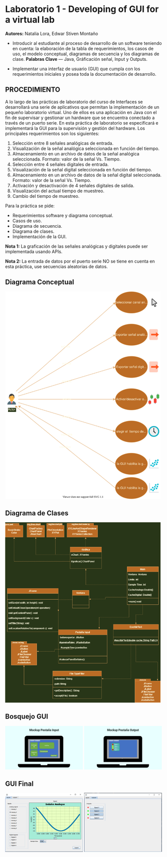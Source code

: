 # Laboratorio 1 - Developing of GUI for a virtual lab
**Autores:** Natalia Lora, Edwar Stiven Montaño

* Introducir al estudiante al proceso de desarrollo de un software teniendo en cuenta: la
elaboración de la tabla de requerimientos, los casos de uso, el modelo conceptual,
diagramas de secuencia y los diagramas de clase.
**Palabras Clave**  — Java, Gráficación señal, Input y Outputs.

* Implementar una interfaz de usuario (GUI) que cumpla con los requerimientos iniciales
y posea toda la documentación de desarrollo.

## PROCEDIMIENTO

A lo largo de las prácticas de laboratorio del curso de Interfaces se desarrollará una serie de
aplicativos que permitan la implementación de un pequeño laboratorio virtual. Uno de ellos es
una aplicación en Java con el fin de supervisar y gestionar un hardware que se encuentra
conectado a través de un puerto serie.
En esta práctica de laboratorio se especificará e implementará la GUI para la supervisión y
gestión del hardware. Los principales requerimientos son los siguientes:


1. Selección entre 8 señales analógicas de entrada.
2. Visualización de la señal analógica seleccionada en función del tiempo.
3. Almacenamiento en un archivo de datos de la señal analógica seleccionada. Formato:
valor de la señal Vs. Tiempo.
4. Selección entre 4 señales digitales de entrada.
5. Visualización de la señal digital seleccionada en función del tiempo.
6. Almacenamiento en un archivo de datos de la señal digital seleccionada. Formato: valor
de la señal Vs. Tiempo.
7. Activación y desactivación de 4 señales digitales de salida.
8. Visualización del actual tiempo de muestreo.
9. Cambio del tiempo de muestreo.

Para la práctica se pide:
 
* Requerimientos software y diagrama conceptual.
* Casos de uso.
* Diagrama de secuencia.
* Diagrama de clases.
* Implementación de la GUI.

**Nota 1:** La graficación de las señales analógicas y digitales puede ser implementada usando
APIs.

**Nota 2:** La entrada de datos por el puerto serie NO se tiene en cuenta en esta práctica, use
secuencias aleatorias de datos.
 
## Diagrama Conceptual

<img width="500px" src="./DOCs/Graficas/Diagrama_Conceptual.svg" alt="Diagrama Conceptual">

## Diagrama de Clases

<img width="500px" src="./DOCs/Graficas/Diagrama de  ClasesLaboratorio 1.png" alt="Diagrama-de-Clases-Laboratorio-1" >

## Bosquejo GUI

<img width="250px" src="./DOCs/Graficas/Bosquejo GUI/Diapositiva1.PNG" alt="Diapositiva1" >
  
 
 <img width="250px" src="./DOCs/Graficas/Bosquejo GUI/Diapositiva2.PNG" alt="Diapositiva2">

## GUI Final

<img width="250px" src="./DOCs/Graficas/Gui_in.PNG" alt="Diapositiva1" >
  
 
 <img width="250px" src="./DOCs/Graficas/Gui_out.PNG" alt="Diapositiva2">
  


